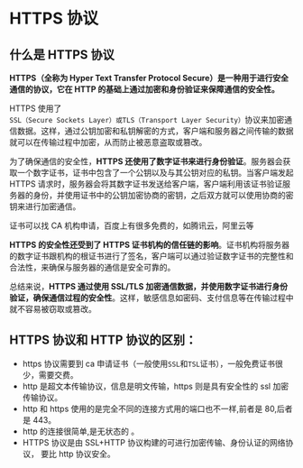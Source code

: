 # HTTPS 协议

## 什么是 HTTPS 协议

**HTTPS（全称为 Hyper Text Transfer Protocol Secure）是一种用于进行安全通信的协议，它在 HTTP 的基础上通过加密和身份验证来保障通信的安全性。**

HTTPS 使用了`SSL（Secure Sockets Layer）或TLS（Transport Layer Security）`协议来加密通信数据。这样，通过公钥加密和私钥解密的方式，客户端和服务器之间传输的数据就可以在传输过程中加密，从而防止被恶意盗取或篡改。

为了确保通信的安全性，**HTTPS 还使用了数字证书来进行身份验证**。服务器会获取一个数字证书，证书中包含了一个公钥以及与其公钥对应的私钥。当客户端发起 HTTPS 请求时，服务器会将其数字证书发送给客户端，客户端利用该证书验证服务器的身份，并使用证书中的公钥加密协商的密钥，之后双方就可以使用协商的密钥来进行加密通信。

证书可以找 CA 机构申请，百度上有很多免费的，如腾讯云，阿里云等

**HTTPS 的安全性还受到了 HTTPS 证书机构的信任链的影响**。证书机构将服务器的数字证书跟机构的根证书进行了签名，客户端可以通过验证数字证书的完整性和合法性，来确保与服务器的通信是安全可靠的。

总结来说，**HTTPS 通过使用 SSL/TLS 加密通信数据，并使用数字证书进行身份验证，确保通信过程的安全性**。这样，敏感信息如密码、支付信息等在传输过程中就不容易被窃取或篡改。

## HTTPS 协议和 HTTP 协议的区别：

- https 协议需要到 ca 申请证书（一般使用`SSL`和`TSL`证书），一般免费证书很少，需要交费。
- http 是超文本传输协议，信息是明文传输，https 则是具有安全性的 ssl 加密传输协议。
- http 和 https 使用的是完全不同的连接方式用的端口也不一样,前者是 80,后者是 443。
- http 的连接很简单,是无状态的 。
- HTTPS 协议是由 SSL+HTTP 协议构建的可进行加密传输、身份认证的网络协议， 要比 http 协议安全。
